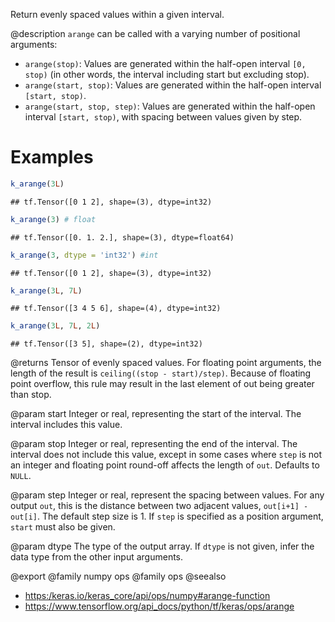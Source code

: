 Return evenly spaced values within a given interval.

@description
`arange` can be called with a varying number of positional arguments:
* `arange(stop)`: Values are generated within the half-open interval
    `[0, stop)` (in other words, the interval including start but excluding
    stop).
* `arange(start, stop)`: Values are generated within the half-open interval
    `[start, stop)`.
* `arange(start, stop, step)`: Values are generated within the half-open
    interval `[start, stop)`, with spacing between values given by step.

# Examples

```r
k_arange(3L)
```

```
## tf.Tensor([0 1 2], shape=(3), dtype=int32)
```

```r
k_arange(3) # float
```

```
## tf.Tensor([0. 1. 2.], shape=(3), dtype=float64)
```

```r
k_arange(3, dtype = 'int32') #int
```

```
## tf.Tensor([0 1 2], shape=(3), dtype=int32)
```

```r
k_arange(3L, 7L)
```

```
## tf.Tensor([3 4 5 6], shape=(4), dtype=int32)
```

```r
k_arange(3L, 7L, 2L)
```

```
## tf.Tensor([3 5], shape=(2), dtype=int32)
```

@returns
Tensor of evenly spaced values.
For floating point arguments, the length of the result is
`ceiling((stop - start)/step)`. Because of floating point overflow, this
rule may result in the last element of out being greater than stop.

@param start
Integer or real, representing the start of the interval. The
interval includes this value.

@param stop
Integer or real, representing the end of the interval. The
interval does not include this value, except in some cases where
`step` is not an integer and floating point round-off affects the
length of `out`. Defaults to `NULL`.

@param step
Integer or real, represent the spacing between values. For any
output `out`, this is the distance between two adjacent values,
`out[i+1] - out[i]`. The default step size is 1. If `step` is
specified as a position argument, `start` must also be given.

@param dtype
The type of the output array. If `dtype` is not given, infer the
data type from the other input arguments.

@export
@family numpy ops
@family ops
@seealso
+ <https:/keras.io/keras_core/api/ops/numpy#arange-function>
+ <https://www.tensorflow.org/api_docs/python/tf/keras/ops/arange>
